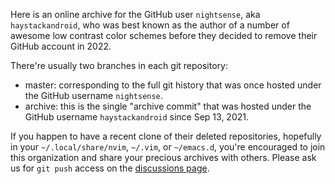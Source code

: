 Here is an online archive for the GitHub user `nightsense`, aka
`haystackandroid`, who was best known as the author of a number of
awesome low contrast color schemes before they decided to remove
their GitHub account in 2022.

There're usually two branches in each git repository:
* master: corresponding to the full git history that was once hosted
under the GitHub username `nightsense`.
* archive: this is the single "archive commit" that was hosted under
the GitHub username `haystackandroid` since Sep 13, 2021.

If you happen to have a recent clone of their deleted repositories,
hopefully in your `~/.local/share/nvim`, `~/.vim`, or `~/emacs.d`,
you're encouraged to join this organization and share your precious
archives with others.  Please ask us for `git push` access on the
[discussions page](https://github.com/orgs/nightsense/discussions).
